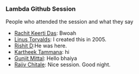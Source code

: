 ### Lambda Github Session

People who attended the session and what they say 

- [Rachit Keerti Das](https://github.com/RachitKeertiDas): Bwoah
- [Linus Torvalds](https://github.com/torvalds): I created this in 2005.
- [Rishit D](https://github.com/purplehand52):He was here.
- [Kartheek Tammana](https://github.com/kst164): hi
- [Gunjit Mittal](https://github.com/GunjitMittal): Hello bhaiya
- [Rajiv Chitale](https://github.com/RajivChitale): Nice session. Good night.


